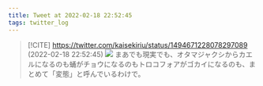 ```yaml
---
title: Tweet at 2022-02-18 22:52:45
tags: twitter_log
---
```


> [!CITE] https://twitter.com/kaisekiriu/status/1494671228078297089 (2022-02-18 22:52:45)
> ![](https://twitter.com/kaisekiriu/status/1494671228078297089)
> まあでも現実でも、オタマジャクシからカエルになるのも蛹がチョウになるのもトロコフォアがゴカイになるのも、まとめて「変態」と呼んでいるわけで。
